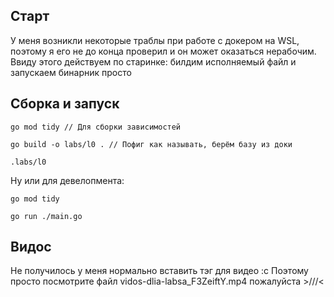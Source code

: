 ## Старт

У меня возникли некоторые траблы при работе с докером на WSL, поэтому я его не до конца проверил и он может оказаться нерабочим. Ввиду этого действуем по старинке: билдим исполняемый файл и запускаем бинарник просто

## Сборка и запуск

```
go mod tidy // Для сборки зависимостей

go build -o labs/l0 . // Пофиг как называть, берём базу из доки

.labs/l0
```

Ну или для девелопмента:
```
go mod tidy 

go run ./main.go
```


## Видоc

Не получилось у меня нормально вставить тэг для видео :с
Поэтому просто посмотрите файл vidos-dlia-labsa_F3ZeiftY.mp4 пожалуйста >///<
